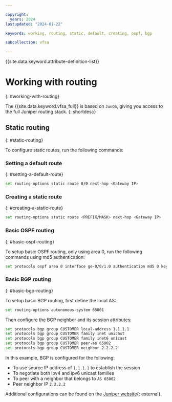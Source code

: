 ```yaml
---

copyright:
  years: 2024
lastupdated: "2024-01-22"

keywords: working, routing, static, default, creating, ospf, bgp

subcollection: vfsa

---
```


{{site.data.keyword.attribute-definition-list}}

# Working with routing
{: #working-with-routing}

The {{site.data.keyword.vfsa_full}} is based on `JunOS`, giving you access to the full Juniper routing stack.
{: shortdesc}

## Static routing
{: #static-routing}

To configure static routes, run the following commands:

### Setting a default route
{: #setting-a-default-route}

```sh
set routing-options static route 0/0 next-hop <Gateway IP>
```

### Creating a static route
{: #creating-a-static-route}

```sh
set routing-options static route <PREFIX/MASK> next-hop <Gateway IP>
```

### Basic OSPF routing
{: #basic-ospf-routing}

To setup basic OSPF routing, only using area 0, run the following commands using md5 authentication:

```sh
set protocols ospf area 0 interface ge-0/0/1.0 authentication md5 0 key <KEY>
```

### Basic BGP routing
{: #basic-bgp-routing}

To setup basic BGP routing, first define the local AS:

```sh
set routing-options autonomous-system 65001
```

Then configure the BGP neighbor and its session attributes:

```sh
set protocols bgp group CUSTOMER local-address 1.1.1.1
set protocols bgp group CUSTOMER family inet unicast
set protocols bgp group CUSTOMER family inet6 unicast
set protocols bgp group CUSTOMER peer-as 65002
set protocols bgp group CUSTOMER neighbor 2.2.2.2
```

In this example, BGP is configured for the following:

* To use source IP address of `1.1.1.1` to establish the session
* To negotiate both ipv4 and ipv6 unicast families
* To peer with a neighbor that belongs to `AS 65002`
* Peer neighbor IP `2.2.2.2`

Additional configurations can be found on the [Juniper website](https://www.juniper.net/documentation/en_US/junos11.4/information-products/topic-collections/config-guide-routing/config-guide-routing.pdf){: external}.
